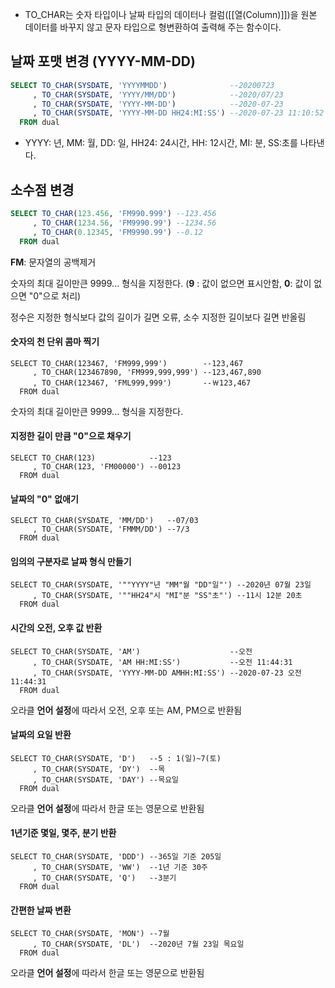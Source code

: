- TO_CHAR는 숫자 타입이나 날짜 타입의 데이터나 컬럼([[열(Column)]])을 원본 데이터를 바꾸지 않고 문자 타입으로 형변환하여 출력해 주는 함수이다.

## 날짜 포맷 변경 (YYYY-MM-DD)

```sql
SELECT TO_CHAR(SYSDATE, 'YYYYMMDD')              --20200723
     , TO_CHAR(SYSDATE, 'YYYY/MM/DD')            --2020/07/23
     , TO_CHAR(SYSDATE, 'YYYY-MM-DD')            --2020-07-23
     , TO_CHAR(SYSDATE, 'YYYY-MM-DD HH24:MI:SS') --2020-07-23 11:10:52
  FROM dual
```

- YYYY: 년, MM: 월, DD: 일, HH24: 24시간, HH: 12시간, MI: 분, SS:초를 나타낸다.

## 소수점 변경

```sql
SELECT TO_CHAR(123.456, 'FM990.999') --123.456
     , TO_CHAR(1234.56, 'FM9990.99') --1234.56
     , TO_CHAR(0.12345, 'FM9990.99') --0.12
  FROM dual
```

**FM**: 문자열의 공백제거

숫자의 최대 길이만큰 9999... 형식을 지정한다. (**9** : 값이 없으면 표시안함, **0**: 값이 없으면 "0"으로 처리)

정수은 지정한 형식보다 값의 길이가 길면 오류, 소수 지정한 길이보다 길면 반올림

#### 숫자의 천 단위 콤마 찍기

```
SELECT TO_CHAR(123467, 'FM999,999')        --123,467
     , TO_CHAR(123467890, 'FM999,999,999') --123,467,890
     , TO_CHAR(123467, 'FML999,999')       --￦123,467
  FROM dual
```

숫자의 최대 길이만큰 9999... 형식을 지정한다.

#### 지정한 길이 만큼 "0"으로 채우기

```
SELECT TO_CHAR(123)            --123
     , TO_CHAR(123, 'FM00000') --00123
  FROM dual
```

#### 날짜의 "0" 없애기

```
SELECT TO_CHAR(SYSDATE, 'MM/DD')   --07/03
     , TO_CHAR(SYSDATE, 'FMMM/DD') --7/3
  FROM dual
```

#### 임의의 구분자로 날짜 형식 만들기

```
SELECT TO_CHAR(SYSDATE, '""YYYY"년 "MM"월 "DD"일"') --2020년 07월 23일
     , TO_CHAR(SYSDATE, '""HH24"시 "MI"분 "SS"초"') --11시 12분 20초
  FROM dual
```

#### 시간의 오전, 오후 값 반환

```
SELECT TO_CHAR(SYSDATE, 'AM')                    --오전
     , TO_CHAR(SYSDATE, 'AM HH:MI:SS')           --오전 11:44:31
     , TO_CHAR(SYSDATE, 'YYYY-MM-DD AMHH:MI:SS') --2020-07-23 오전11:44:31
  FROM dual
```

오라클 **언어 설정**에 따라서 오전, 오후 또는 AM, PM으로 반환됨

#### 날짜의 요일 반환

```
SELECT TO_CHAR(SYSDATE, 'D')   --5 : 1(일)~7(토)
     , TO_CHAR(SYSDATE, 'DY')  --목
     , TO_CHAR(SYSDATE, 'DAY') --목요일
  FROM dual
```

오라클 **언어 설정**에 따라서 한글 또는 영문으로 반환됨

#### 1년기준 몇일, 몇주, 분기 반환

```
SELECT TO_CHAR(SYSDATE, 'DDD') --365일 기준 205일
     , TO_CHAR(SYSDATE, 'WW')  --1년 기준 30주
     , TO_CHAR(SYSDATE, 'Q')   --3분기
  FROM dual
```

#### 간편한 날짜 변환

```
SELECT TO_CHAR(SYSDATE, 'MON') --7월
     , TO_CHAR(SYSDATE, 'DL')  --2020년 7월 23일 목요일
  FROM dual
```

오라클 **언어 설정**에 따라서 한글 또는 영문으로 반환됨
